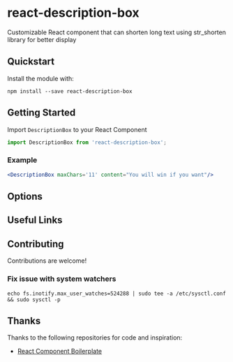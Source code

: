 react-description-box
====================
Customizable React component that can shorten long text using str_shorten library for better display

## Quickstart
Install the module with:
```
npm install --save react-description-box
```

## Getting Started
Import `DescriptionBox` to your React Component
```jsx
import DescriptionBox from 'react-description-box';
```
### Example
```jsx
<DescriptionBox maxChars='11' content="You will win if you want"/>
```

## Options

## Useful Links

## Contributing
Contributions are welcome!

### Fix issue with system watchers
```
echo fs.inotify.max_user_watches=524288 | sudo tee -a /etc/sysctl.conf && sudo sysctl -p
```
## Thanks

Thanks to the following repositories for code and inspiration:

- [React Component Boilerplate](https://github.com/survivejs/react-component-boilerplate)
